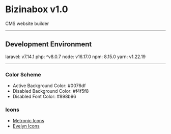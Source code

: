 # Bizinabox v1.0
CMS website builder

---

## Development Environment
laravel: v7.14.1
php: ^v8.0.7
node: v16.17.0
npm: 8.15.0
yarn: v1.22.19

---

### Color Scheme
- Active Background Color: #0076df
- Disabled Background Color: #f4f5f8
- Disabled Font Color: #898b96

### Icons
- [Metronic Icons](https://preview.keenthemes.com/metronic-v4/theme/admin_4/ui_icons.html)
- [Evelyn Icons](https://evelynmora.com/elements/et-line-icons/)